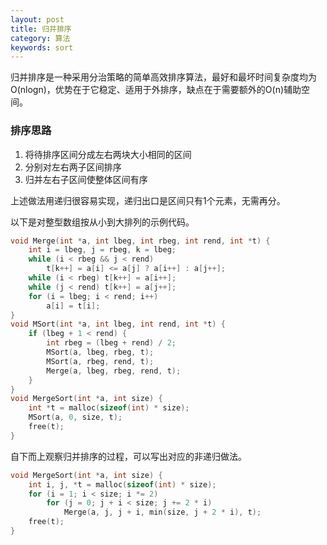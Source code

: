 ```yaml
---
layout: post
title: 归并排序
category: 算法
keywords: sort
---
```


归并排序是一种采用分治策略的简单高效排序算法，最好和最坏时间复杂度均为O(nlogn)，优势在于它稳定、适用于外排序，缺点在于需要额外的O(n)辅助空间。

### 排序思路

1. 将待排序区间分成左右两块大小相同的区间
2. 分别对左右两子区间排序
3. 归并左右子区间使整体区间有序

上述做法用递归很容易实现，递归出口是区间只有1个元素，无需再分。

以下是对整型数组按从小到大排列的示例代码。

```cpp
void Merge(int *a, int lbeg, int rbeg, int rend, int *t) {
    int i = lbeg, j = rbeg, k = lbeg;
    while (i < rbeg && j < rend)
        t[k++] = a[i] <= a[j] ? a[i++] : a[j++];
    while (i < rbeg) t[k++] = a[i++];
    while (j < rend) t[k++] = a[j++];
    for (i = lbeg; i < rend; i++)
        a[i] = t[i];
}
void MSort(int *a, int lbeg, int rend, int *t) {
    if (lbeg + 1 < rend) {
        int rbeg = (lbeg + rend) / 2;
        MSort(a, lbeg, rbeg, t);
        MSort(a, rbeg, rend, t);
        Merge(a, lbeg, rbeg, rend, t);
    }
}
void MergeSort(int *a, int size) {
    int *t = malloc(sizeof(int) * size);
    MSort(a, 0, size, t);
    free(t);
}
```

自下而上观察归并排序的过程，可以写出对应的非递归做法。

```cpp
void MergeSort(int *a, int size) {
    int i, j, *t = malloc(sizeof(int) * size);
    for (i = 1; i < size; i *= 2)
        for (j = 0; j + i < size; j += 2 * i)
            Merge(a, j, j + i, min(size, j + 2 * i), t);
    free(t);
}
```

